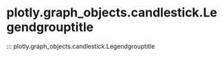 # plotly.graph_objects.candlestick.Legendgrouptitle

::: plotly.graph_objects.candlestick.Legendgrouptitle
